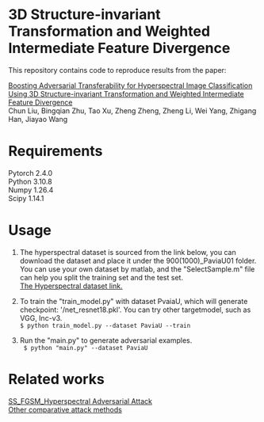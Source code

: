 # 3D Structure-invariant Transformation and Weighted Intermediate Feature Divergence
This repository contains code to reproduce results from the paper:

[Boosting Adversarial Transferability for Hyperspectral Image Classification Using 3D Structure-invariant Transformation and Weighted Intermediate Feature Divergence](https://arxiv.org/abs/2506.10459)  
Chun Liu, Bingqian Zhu, Tao Xu, Zheng Zheng, Zheng Li, Wei Yang, Zhigang Han, Jiayao Wang

# Requirements  
Pytorch 2.4.0  
Python  3.10.8  
Numpy  1.26.4    
Scipy  1.14.1  
 
# Usage   
1. The hyperspectral dataset is sourced from the link below, you can download the dataset and place it under the 900(1000)\_PaviaU01 folder. You can use your own dataset by matlab, and the "SelectSample.m" file can help you split the training set and the test set.  
   [The Hyperspectral dataset link.](https://www.ehu.eus/ccwintco/index.php/Hyperspectral_Remote_Sensing_Scenes#Pavia_University_scene)

2. To train the "train_model.py" with dataset PvaiaU, which will generate checkpoint: '/net_resnet18.pkl'. You can try other targetmodel, such as VGG, Inc-v3.  
                      ` $ python train_model.py --dataset PaviaU --train `  

3.  Run the "main.py" to generate adversarial examples.  
     ` $ python "main.py" --dataset PaviaU`  


# Related works
[SS_FGSM_Hyperspectral Adversarial Attack](https://github.com/AAAA-CS/SS_FGSM_HyperspectralAdversarialAttack)  
[Other comparative attack methods](https://github.com/Trustworthy-AI-Group/TransferAttack)  

 

